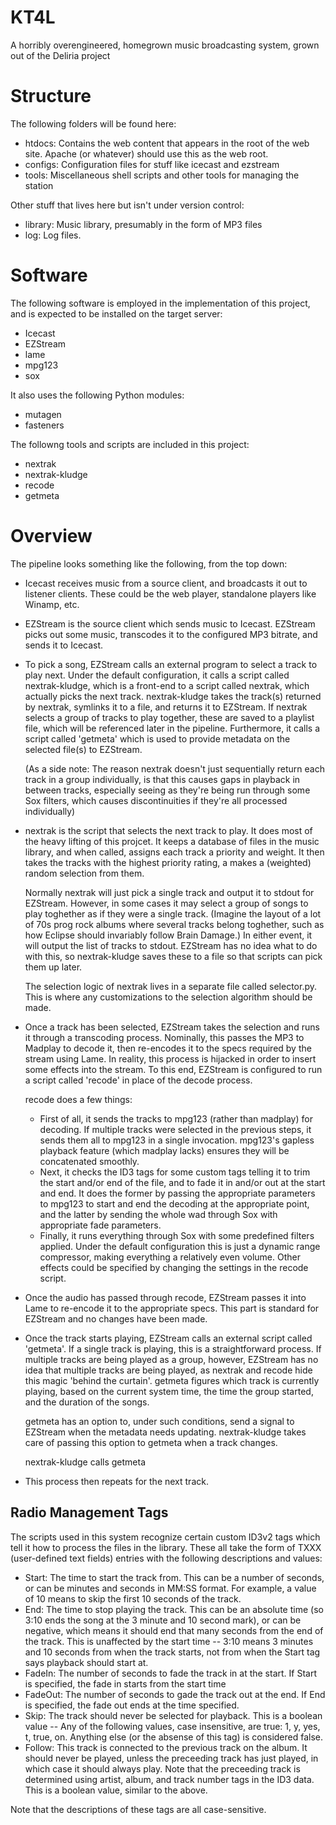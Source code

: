 # KT4L #

A horribly overengineered, homegrown music broadcasting system, grown out of the Deliria project

# Structure #
The following folders will be found here:

* htdocs: Contains the web content that appears in the root of the web site. Apache (or whatever) should use this as the web root.
* configs: Configuration files for stuff like icecast and ezstream
* tools: Miscellaneous shell scripts and other tools for managing the station

Other stuff that lives here but isn't under version control:
* library: Music library, presumably in the form of MP3 files
* log: Log files.

# Software #

The following software is employed in the implementation of this project, and
is expected to be installed on the target server:

* Icecast
* EZStream
* lame
* mpg123
* sox

It also uses the following Python modules:

* mutagen
* fasteners

The followng tools and scripts are included in this project:

* nextrak
* nextrak-kludge
* recode
* getmeta

# Overview #

The pipeline looks something like the following, from the top down:

* Icecast receives music from a source client, and broadcasts it out to
  listener clients. These could be the web player, standalone players like
  Winamp, etc.

* EZStream is the source client which sends music to Icecast. EZStream picks
  out some music, transcodes it to the configured MP3 bitrate, and sends it to
  Icecast.

* To pick a song, EZStream calls an external program to select a track to play
  next. Under the default configuration, it calls a script called
  nextrak-kludge, which is a front-end to a script called nextrak, which
  actually picks the next track. nextrak-kludge takes the track(s) returned by
  nextrak, symlinks it to a file, and returns it to EZStream. If nextrak
  selects a group of tracks to play together, these are saved to a playlist
  file, which will be referenced later in the pipeline. Furthermore, it calls a
  script called 'getmeta' which is used to provide metadata on the selected
  file(s) to EZStream.

  (As a side note: The reason nextrak doesn't just sequentially return each
  track in a group individually, is that this causes gaps in playback in
  between tracks, especially seeing as they're being run through some Sox
  filters, which causes discontinuities if they're all processed individually)

* nextrak is the script that selects the next track to play. It does most of
  the heavy lifting of this projcet. It keeps a database of files in the music
  library, and when called, assigns each track a priority and weight. It then
  takes the tracks with the highest priority rating, a makes a (weighted)
  random selection from them.

  Normally nextrak will just pick a single track and output it to stdout for
  EZStream. However, in some cases it may select a group of songs to play
  toghether as if they were a single track. (Imagine the layout of a lot of 70s
  prog rock albums where several tracks belong toghether, such as how Eclipse
  should invariably follow Brain Damage.) In either event, it will output the
  list of tracks to stdout. EZStream has no idea what to do with this, so
  nextrak-kludge saves these to a file so that scripts can pick them up later.

  The selection logic of nextrak lives in a separate file called selector.py.
  This is where any customizations to the selection algorithm should be made.

* Once a track has been selected, EZStream takes the selection and runs it
  through a transcoding process. Nominally, this passes the MP3 to Madplay to
  decode it, then re-encodes it to the specs required by the stream using Lame.
  In reality, this process is hijacked in order to insert some effects into the
  stream. To this end, EZStream is configured to run a script called 'recode'
  in place of the decode process.

  recode does a few things: 

  * First of all, it sends the tracks to mpg123 (rather than madplay) for
    decoding. If multiple tracks were selected in the previous steps, it sends
    them all to mpg123 in a single invocation.  mpg123's gapless playback
    feature (which madplay lacks) ensures they will be concatenated smoothly.
  * Next, it checks the ID3 tags for some custom tags telling it to trim the
    start and/or end of the file, and to fade it in and/or out at the start and
    end. It does the former by passing the appropriate parameters to mpg123 to
    start and end the decoding at the appropriate point, and the latter by
    sending the whole wad through Sox with appropriate fade parameters.
  * Finally, it runs everything through Sox with some predefined filters
    applied. Under the default configuration this is just a dynamic range
    compressor, making everything a relatively even volume. Other effects could
    be specified by changing the settings in the recode script.

* Once the audio has passed through recode, EZStream passes it into Lame to
  re-encode it to the appropriate specs. This part is standard for EZStream and
  no changes have been made.

* Once the track starts playing, EZStream calls an external script called
  'getmeta'. If a single track is playing, this is a straightforward process.
  If multiple tracks are being played as a group, however, EZStream has no idea
  that multiple tracks are being played, as nextrak and recode hide this magic
  'behind the curtain'. getmeta figures which track is currently playing, based
  on the current system time, the time the group started, and the duration of
  the songs.

  getmeta has an option to, under such conditions, send a signal to EZStream
  when the metadata needs updating. nextrak-kludge takes care of passing this
  option to getmeta when a track changes.

  nextrak-kludge calls getmeta

* This process then repeats for the next track.

## Radio Management Tags ##

The scripts used in this system recognize certain custom ID3v2 tags which tell
it how to process the files in the library. These all take the form of TXXX
(user-defined text fields) entries with the following descriptions and values:

* Start: The time to start the track from. This can be a number of seconds, or
  can be minutes and seconds in MM:SS format. For example, a value of 10 means
  to skip the first 10 seconds of the track.
* End: The time to stop playing the track. This can be an absolute time (so
  3:10 ends the song at the 3 minute and 10 second mark), or can be negative,
  which means it should end that many seconds from the end of the track. This
  is unaffected by the start time -- 3:10 means 3 minutes and 10 seconds from
  when the track starts, not from when the Start tag says playback should start
  at.
* FadeIn: The number of seconds to fade the track in at the start. If Start is
  specified, the fade in starts from the start time
* FadeOut: The number of seconds to gade the track out at the end. If End is
  specified, the fade out ends at the time specified.
* Skip: The track should never be selected for playback. This is a boolean
  value -- Any of the following values, case insensitive, are true: 1, y, yes,
  t, true, on. Anything else (or the absense of this tag) is considered false.
* Follow: This track is connected to the previous track on the album. It should
  never be played, unless the preceeding track has just played, in which case
  it should always play. Note that the preceeding track is determined using
  artist, album, and track number tags in the ID3 data. This is a boolean
  value, similar to the above.

Note that the descriptions of these tags are all case-sensitive.
